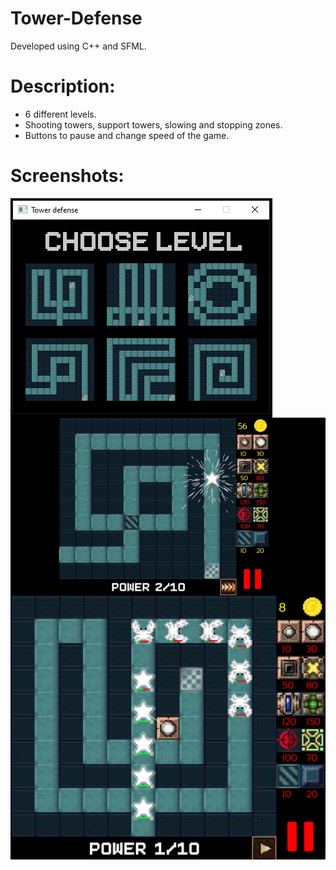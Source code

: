 # Tower-Defense
Developed using C++ and SFML.

# Description:
* 6 different levels.</br>
* Shooting towers, support towers, slowing and stopping zones.</br>
* Buttons to pause and change speed of the game.</br>

# Screenshots:
<img src="images/TD_menu.png" align="left"/>
<img src="images/ezgif.com-gif-maker.gif" align="right"/>
<img src="images/TD_wave.png"/>
